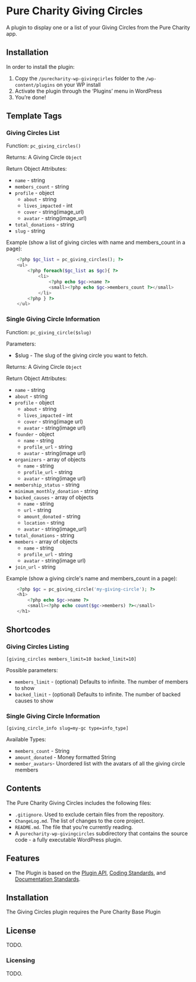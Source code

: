 # Pure Charity Giving Circles

A plugin to display one or a list of your Giving Circles from the Pure Charity app.

## Installation

In order to install the plugin:

1. Copy the `/purecharity-wp-givingcirles` folder to the `/wp-content/plugins` on your WP install
2. Activate the plugin through the ‘Plugins’ menu in WordPress
3. You’re done!

## Template Tags

### Giving Circles List

Function: 
`pc_giving_circles()`

Returns:
A Giving Circle `Object`

Return Object Attributes:
* `name` - string
* `members_count` - string
* `profile` - object
	* `about` - string
	* `lives_impacted` - int
	* `cover` - string(image_url)
	* `avatar` - string(image_url)
* `total_donations` - string
* `slug` - string

Example (show a list of giving circles with name and members_count in a page):

```php
	<?php $gc_list = pc_giving_circles(); ?>
	<ul>
		<?php foreach($gc_list as $gc){ ?>
			<li>	
				<?php echo $gc->name ?>
				<small><?php echo $gc->members_count ?></small>
			</li>
		<?php } ?>
	</ul>
```

### Single Giving Circle Information

Function: 
`pc_giving_circle($slug)`

Parameters:
* $slug - The slug of the giving circle you want to fetch.

Returns:
A Giving Circle `Object`

Return Object Attributes:
* `name` - string
* `about` - string
* `profile` - object
	* `about` - string
	* `lives_impacted` - int
	* `cover` - string(image url)
	* `avatar` - string(image url)
* `founder` - object
	* `name` - string
	* `profile_url` - string
	* `avatar` - string(image url)
* `organizers` - array of objects
	* `name` - string
	* `profile_url` - string
	* `avatar` - string(image url)
* `membership_status` - string
* `minimum_monthly_donation` - string
* `backed_causes` - array of objects
	* `name` - string
	* `url` - string
	* `amount_donated` - string
	* `location` - string
	* `avatar` - string(image_url)
* `total_donations` - string
* `members` - array of objects
	* `name` - string
	* `profile_url` - string
	* `avatar` - string(image url)
* `join_url` - string

Example (show a giving circle's name and members_count in a page):

```php
	<?php $gc = pc_giving_circle('my-giving-circle'); ?>
	<h1>	
		<?php echo $gc->name ?>
		<small><?php echo count($gc->members) ?></small>
	</h1>
```

## Shortcodes

### Giving Circles Listing

`[giving_circles members_limit=10 backed_limit=10]`

Possible parameters:
* `members_limit` - (optional) Defaults to infinite. The number of members to show
* `backed_limit` - (optional) Defaults to infinite. The number of backed causes to show

### Single Giving Circle Information

`[giving_circle_info slug=my-gc type=info_type]`

Available Types:

* `members_count` - String
* `amount_donated` - Money formatted String
* `member_avatars`- Unordered list with the avatars of all the giving circle members


## Contents

The Pure Charity Giving Circles includes the following files:

* `.gitignore`. Used to exclude certain files from the repository.
* `ChangeLog.md`. The list of changes to the core project.
* `README.md`. The file that you’re currently reading.
* A `purecharity-wp-givingcircles` subdirectory that contains the source code - a fully executable WordPress plugin.

## Features

* The Plugin is based on the [Plugin API](http://codex.wordpress.org/Plugin_API), [Coding Standards](http://codex.wordpress.org/WordPress_Coding_Standards), and [Documentation Standards](http://make.wordpress.org/core/handbook/inline-documentation-standards/php-documentation-standards/).

## Installation

The Giving Circles plugin requires the Pure Charity Base Plugin

## License

TODO.

### Licensing

TODO.